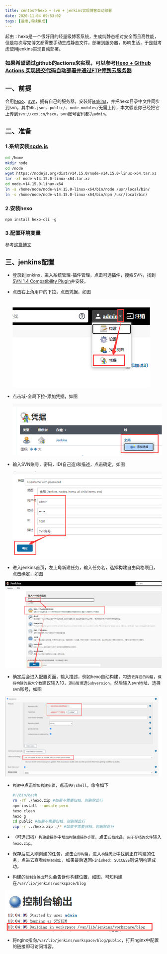 ```yaml
---
title: centos下hexo + svn + jenkins实现博客自动部署
date: 2020-11-04 09:53:02
tags: [运维,持续集成]
---
```


起由：hexo是一个很好用的轻量级博客系统，生成纯静态相对安全而且高性能，但是每次写完博文都需要手动生成静态文件，部署到服务器，影响生活，于是就考虑使用jenkins实现自动部署。

<!--more-->

### 如果希望通过github的actions来实现，可以参考[Hexo + Github Actions 实现提交代码自动部署并通过FTP传到云服务器](/2021/07/newpost-18/)

## 一、前提

会用[hexo](/2017/12/post233/)、[svn](/2020/11/post246/)，拥有自己的服务器，安装好[jenkins](/2020/11/post247/)，并把hexo目录中文件同步到svn，其中`db.json`、`public/`、`node_modules/`无需上传，本文假设你已经把它上传到`svn://xxx.cn/hexo`，svn账号密码都为`admin`。

## 二、准备

### 1.系统安装[node.js](https://nodejs.org/zh-cn/download/)

```bash
cd /home
mkdir node
cd /node
wget https://nodejs.org/dist/v14.15.0/node-v14.15.0-linux-x64.tar.xz
tar -xf node-v14.15.0-linux-x64.tar.xz
cd node-v14.15.0-linux-x64
ln -s /home/node/node-v14.15.0-linux-x64/bin/node /usr/local/bin/
ln -s /home/node/node-v14.15.0-linux-x64/bin/npm /usr/local/bin/
```

### 2.安装hexo

```shell
npm install hexo-cli -g
```

### 3.配置环境变量

参考[这篇博文](/2020/11/post248/)

## 三、jenkins配置

* 登录到jenkins，进入系统管理-插件管理，点击可选插件，搜索SVN，找到[SVN 1.4 Compatibility Plugin](https://plugins.jenkins.io/svncompat14)并安装。

* 点击右上角用户的下拉，点击凭据，如图

  ![249-2](post249/249-2.png)

* 点击域-全局下拉-添加凭据，如图

  ![249-3](post249/249-3.png)

* 输入SVN账号，密码，ID(自己造)和描述，点击确定，如图

  ![249-4](post249/249-4.png)

* 进入jenkins首页，左上角新建任务，输入任务名，选择构建自由风格项目，点击确定，如图

![249-1](post249/249-1.png)

* 确定后会进入配置页面，输入描述，例如hexo自动构建，勾选`丢弃旧的构建`，`保持构建的最大个数`建议输入10，`源码管理`选`Subversion`，然后输入svn地址、选择svn账号，如图

![249-5](post249/249-5.png)

* `构建`中点击`增加构建步骤`，点击`执行shell`，命令如下

  ```bash
  #!/bin/bash
  rm -rf ./hexo.zip #如果不需要归档，则删除此行
  npm install --unsafe-perm
  hexo clean
  hexo g
  cd public #如果不需要归档，则删除此行
  zip -r ../hexo.zip ./* #如果不需要归档，则删除此行
  ```

* （可选归档）`构建后操作`中`增加构建后操作步骤`，点击`归档成品`，`用于存档的文件`输入`hexo.zip`。

* 保存后进入刚创建的任务，点击`立即构建`，进入`构建历史`中找到正在构建的任务，点进去查看`控制台输出`，如果最后返回`Finished: SUCCESS`则说明构建成功。

* 构建的`控制台输出`开头会告诉你构建位置，如图，可知构建在`/var/lib/jenkins/workspace/blog`

![249-6](post249/249-6.png)

* 将nginx指向`/var/lib/jenkins/workspace/blog/public`，打开nginx中配置的链接即可访问博客。